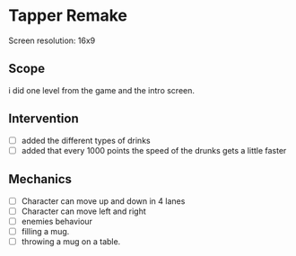 # Tapper Remake

Screen resolution: 16x9

## Scope
i did one level from the game and the intro screen.

## Intervention
- [ ] added the different types of drinks
- [ ] added that every 1000 points the speed of the drunks gets a little faster

## Mechanics
- [ ] Character can move up and down in 4 lanes
- [ ] Character can move left and right
- [ ] enemies behaviour
- [ ] filling a mug.
- [ ] throwing a mug on a table.
